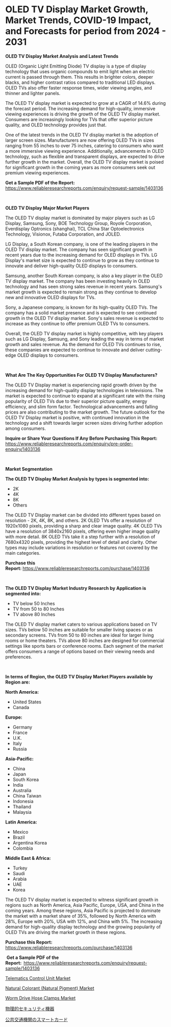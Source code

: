 <p><h1>OLED TV Display Market Growth, Market Trends, COVID-19 Impact, and Forecasts for period from 2024 - 2031</h1></p><p><strong>OLED TV Display Market Analysis and Latest Trends</strong></p>
<p><p>OLED (Organic Light Emitting Diode) TV display is a type of display technology that uses organic compounds to emit light when an electric current is passed through them. This results in brighter colors, deeper blacks, and higher contrast ratios compared to traditional LED displays. OLED TVs also offer faster response times, wider viewing angles, and thinner and lighter panels.</p><p>The OLED TV display market is expected to grow at a CAGR of 14.6% during the forecast period. The increasing demand for high-quality, immersive viewing experiences is driving the growth of the OLED TV display market. Consumers are increasingly looking for TVs that offer superior picture quality, and OLED technology provides just that.</p><p>One of the latest trends in the OLED TV display market is the adoption of larger screen sizes. Manufacturers are now offering OLED TVs in sizes ranging from 55 inches to over 75 inches, catering to consumers who want a more immersive viewing experience. Additionally, advancements in OLED technology, such as flexible and transparent displays, are expected to drive further growth in the market. Overall, the OLED TV display market is poised for significant growth in the coming years as more consumers seek out premium viewing experiences.</p></p>
<p><strong>Get a Sample PDF of the Report:&nbsp;</strong> <a href="https://www.reliableresearchreports.com/enquiry/request-sample/1403136">https://www.reliableresearchreports.com/enquiry/request-sample/1403136</a></p>
<p>&nbsp;</p>
<p><strong>OLED TV Display Major Market Players</strong></p>
<p><p>The OLED TV display market is dominated by major players such as LG Display, Samsung, Sony, BOE Technology Group, Royole Corporation, Everdisplay Optronics (shanghai), TCL China Star Optoelectronics Technology, Visionox, Futaba Corporation, and JOLED.</p><p>LG Display, a South Korean company, is one of the leading players in the OLED TV display market. The company has seen significant growth in recent years due to the increasing demand for OLED displays in TVs. LG Display's market size is expected to continue to grow as they continue to innovate and deliver high-quality OLED displays to consumers.</p><p>Samsung, another South Korean company, is also a key player in the OLED TV display market. The company has been investing heavily in OLED technology and has seen strong sales revenue in recent years. Samsung's market growth is expected to remain strong as they continue to develop new and innovative OLED displays for TVs.</p><p>Sony, a Japanese company, is known for its high-quality OLED TVs. The company has a solid market presence and is expected to see continued growth in the OLED TV display market. Sony's sales revenue is expected to increase as they continue to offer premium OLED TVs to consumers.</p><p>Overall, the OLED TV display market is highly competitive, with key players such as LG Display, Samsung, and Sony leading the way in terms of market growth and sales revenue. As the demand for OLED TVs continues to rise, these companies are expected to continue to innovate and deliver cutting-edge OLED displays to consumers.</p></p>
<p>&nbsp;</p>
<p><strong>What Are The Key Opportunities For OLED TV Display Manufacturers?</strong></p>
<p><p>The OLED TV Display market is experiencing rapid growth driven by the increasing demand for high-quality display technologies in televisions. The market is expected to continue to expand at a significant rate with the rising popularity of OLED TVs due to their superior picture quality, energy efficiency, and slim form factor. Technological advancements and falling prices are also contributing to the market growth. The future outlook for the OLED TV Display market is positive, with continued innovation in the technology and a shift towards larger screen sizes driving further adoption among consumers.</p></p>
<p><strong>Inquire or Share Your Questions If Any Before Purchasing This Report:</strong> <a href="https://www.reliableresearchreports.com/enquiry/pre-order-enquiry/1403136">https://www.reliableresearchreports.com/enquiry/pre-order-enquiry/1403136</a></p>
<p>&nbsp;</p>
<p><strong>Market Segmentation</strong></p>
<p><strong>The OLED TV Display Market Analysis by types is segmented into:</strong></p>
<p><ul><li>2K</li><li>4K</li><li>8K</li><li>Others</li></ul></p>
<p><p>The OLED TV Display market can be divided into different types based on resolution - 2K, 4K, 8K, and others. 2K OLED TVs offer a resolution of 1920x1080 pixels, providing a sharp and clear image quality. 4K OLED TVs have a resolution of 3840x2160 pixels, offering even higher image quality with more detail. 8K OLED TVs take it a step further with a resolution of 7680x4320 pixels, providing the highest level of detail and clarity. Other types may include variations in resolution or features not covered by the main categories.</p></p>
<p><strong>Purchase this Report:&nbsp;</strong><a href="https://www.reliableresearchreports.com/purchase/1403136">https://www.reliableresearchreports.com/purchase/1403136</a></p>
<p>&nbsp;</p>
<p><strong>The OLED TV Display Market Industry Research by Application is segmented into:</strong></p>
<p><ul><li>TV below 50 Inches</li><li>TV from 50 to 80 Inches</li><li>TV above 80 Inches</li></ul></p>
<p><p>The OLED TV display market caters to various applications based on TV sizes. TVs below 50 inches are suitable for smaller living spaces or as secondary screens. TVs from 50 to 80 inches are ideal for larger living rooms or home theaters. TVs above 80 inches are designed for commercial settings like sports bars or conference rooms. Each segment of the market offers consumers a range of options based on their viewing needs and preferences.</p></p>
<p>&nbsp;</p>
<p><strong>In terms of Region, the OLED TV Display Market Players available by Region are:</strong></p>
<p>
    <p> <strong> North America: </strong>
        <ul>
            <li>United States</li>
            <li>Canada</li>
        </ul>
        </p> 
    <p> <strong> Europe: </strong>
        <ul>
            <li>Germany</li>
            <li>France</li>
            <li>U.K.</li>
            <li>Italy</li>
            <li>Russia</li>
        </ul>
        </p> 
    <p> <strong> Asia-Pacific: </strong>
        <ul>
            <li>China</li>
            <li>Japan</li>
            <li>South Korea</li>
            <li>India</li>
            <li>Australia</li>
            <li>China Taiwan</li>
            <li>Indonesia</li>
            <li>Thailand</li>
            <li>Malaysia</li>
        </ul>
        </p> 
    <p> <strong> Latin America: </strong>
        <ul>
            <li>Mexico</li>
            <li>Brazil</li>
            <li>Argentina Korea</li>
            <li>Colombia</li>
        </ul>
        </p> 
    <p> <strong> Middle East & Africa: </strong>
        <ul>
            <li>Turkey</li>
            <li>Saudi</li>
            <li>Arabia</li>
            <li>UAE</li>
            <li>Korea</li>
        </ul>
    </p>
    </p>
<p><p>The OLED TV display market is expected to witness significant growth in regions such as North America, Asia Pacific, Europe, USA, and China in the coming years. Among these regions, Asia Pacific is projected to dominate the market with a market share of 35%, followed by North America with 28%, Europe with 20%, USA with 12%, and China with 5%. The increasing demand for high-quality display technology and the growing popularity of OLED TVs are driving the market growth in these regions.</p></p>
<p><strong>Purchase this Report: </strong><a href="https://www.reliableresearchreports.com/purchase/1403136">https://www.reliableresearchreports.com/purchase/1403136</a></p>
<p>&nbsp;<strong>Get a Sample PDF of the Report:&nbsp;&nbsp;</strong><a href="https://www.reliableresearchreports.com/enquiry/request-sample/1403136">https://www.reliableresearchreports.com/enquiry/request-sample/1403136</a></p>
<p><strong></strong></p>
<p><p><a href="https://funky-papaya-cf4.notion.site/Telematics-Control-Unit-Market-Size-Share-Trends-Analysis-Report-By-Application-Regional-Outlook-bf3396d3b61e4b37a1987390531581f3">Telematics Control Unit Market</a></p><p><a href="https://summer-dogwood-3e9.notion.site/Natural-Colorant-Natural-Pigment-Market-Size-Focuses-on-Market-Dynamics-In-Depth-Analysis-and-Fut-4a76724030de41a6b830f67d2ad81c44">Natural Colorant (Natural Pigment) Market</a></p><p><a href="https://github.com/khayangel/Market-Research-Report-List-2/blob/main/worm-drive-hose-clamps-market.md">Worm Drive Hose Clamps Market</a></p><p><a href="https://medium.com/@silverbeaudinsa406dp355ue/%E8%BA%AB%E4%BD%93%E3%81%AE%E3%82%BB%E3%82%AD%E3%83%A5%E3%83%AA%E3%83%86%E3%82%A3%E6%A9%9F%E5%99%A8%E5%B8%82%E5%A0%B4%E5%88%86%E6%9E%90-%E3%81%9D%E3%81%AEcagr-%E5%B8%82%E5%A0%B4%E3%82%BB%E3%82%B0%E3%83%A1%E3%83%B3%E3%83%86%E3%83%BC%E3%82%B7%E3%83%A7%E3%83%B3-%E3%81%8A%E3%82%88%E3%81%B3%E3%82%B0%E3%83%AD%E3%83%BC%E3%83%90%E3%83%AB%E7%94%A3%E6%A5%AD%E6%A6%82%E8%A6%81-ffef2eed96ea">物理的セキュリティ機器</a></p><p><a href="https://medium.com/@silverbeaudinsa406dp355ue/%E5%85%AC%E5%85%B1%E4%BA%A4%E9%80%9A%E6%A9%9F%E9%96%A2%E3%81%AE%E3%82%B9%E3%83%9E%E3%83%BC%E3%83%88%E3%82%AB%E3%83%BC%E3%83%89%E5%B8%82%E5%A0%B4-%E7%A8%AE%E9%A1%9E-%E3%82%A2%E3%83%97%E3%83%AA%E3%82%B1%E3%83%BC%E3%82%B7%E3%83%A7%E3%83%B3-%E5%9C%B0%E7%90%86%E3%81%AB%E3%82%88%E3%82%8B%E5%8C%85%E6%8B%AC%E7%9A%84%E3%81%AA%E8%A9%95%E4%BE%A1-c2c21c736195">公共交通機関のスマートカード</a></p></p>